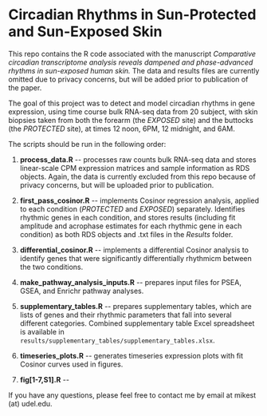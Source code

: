 # Circadian Rhythms in Sun-Protected and Sun-Exposed Skin

This repo contains the R code associated with the manuscript *Comparative circadian transcriptome analysis reveals dampened and phase-advanced rhythms in sun-exposed human skin.* The data and results files are currently omitted due to privacy concerns, but will be added prior to publication of the paper.

The goal of this project was to detect and model circadian rhythms in gene expression, using time course bulk RNA-seq data from 20 subject, with skin biopsies taken from both the forearm (the *EXPOSED* site) and the buttocks (the *PROTECTED* site), at times 12 noon, 6PM, 12 midnight, and 6AM.

The scripts should be run in the following order:

1. **process_data.R** -- processes raw counts bulk RNA-seq data and stores linear-scale CPM expression matrices and sample information as RDS objects. Again, the data is currently excluded from this repo because of privacy concerns, but will be uploaded prior to publication.
2. **first_pass_cosinor.R** -- implements Cosinor regression analysis, applied to each condition (*PROTECTED* and *EXPOSED*) separately. Identifies rhythmic genes in each condition, and stores results (including fit amplitude and acrophase estimates for each rhythmic gene in each condition) as both RDS objects and .txt files in the *Results* folder.
3. **differential_cosinor.R** -- implements a differential Cosinor analysis to identify genes that were significantly differentially rhythmicm between the two conditions.

4. **make_pathway_analysis_inputs.R** -- prepares input files for PSEA, GSEA, and Enrichr pathway analyses.

5. **supplementary_tables.R** -- prepares supplementary tables, which are lists of genes and their rhythmic parameters that fall into several different categories. Combined supplementary table Excel spreadsheet is available in ```results/supplementary_tables/supplementary_tables.xlsx```.

6. **timeseries_plots.R** -- generates timeseries expression plots with fit Cosinor curves used in figures.

7. **fig[1-7,S1].R** -- 



If you have any questions, please feel free to contact me by email at mikest (at) udel.edu.



